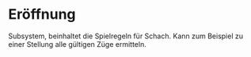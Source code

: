 # Eröffnung
Subsystem, beinhaltet die Spielregeln für Schach.
Kann zum Beispiel zu einer Stellung alle gültigen Züge ermitteln.
